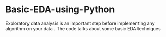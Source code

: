 # Basic-EDA-using-Python
Exploratory data analysis is an important step before implementing any algorithm on your data . The code talks about some basic EDA techniques
